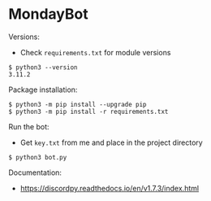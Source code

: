# MondayBot

Versions:
- Check `requirements.txt` for module versions
```
$ python3 --version
3.11.2
```

Package installation:
```
$ python3 -m pip install --upgrade pip
$ python3 -m pip install -r requirements.txt
```

Run the bot:
- Get `key.txt` from me and place in the project directory
```
$ python3 bot.py
```

Documentation:
- https://discordpy.readthedocs.io/en/v1.7.3/index.html
